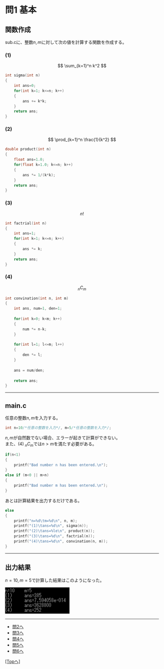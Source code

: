 # 問1 基本
## 関数作成
sub.cに、整数$n,m$に対して次の値を計算する関数を作成する。

### (1) 
$$ \sum_{k=1}^n k^2 $$
```C
int sigma(int n)
{
    int ans=0;
    for(int k=1; k<=n; k++)
    {
        ans += k*k;
    }
    return ans;
}
```

### (2)
$$ \prod_{k=1}^n \frac{1}{k^2} $$
```C
double product(int n)
{
    float ans=1.0;
    for(float k=1.0; k<=n; k++)
    {
        ans *= 1/(k*k);
    }
    return ans;
}
```

### (3)
$$ n! $$
```C
int factrial(int n)
{
    int ans=1;
    for(int k=1; k<=n; k++)
    {
        ans *= k;
    }
    return ans;
}
```

### (4)
$$ _n C_m $$
```C
int convination(int n, int m)
{
    int ans, num=1, den=1;

    for(int k=0; k<m; k++)
    {
        num *= n-k;
    }

    for(int l=1; l<=m; l++)
    {
        den *= l;
    }

    ans = num/den;

    return ans;
}
```
---
## main.c
任意の整数$n, m$を入力する。
```C
int n=10/*任意の整数を入力*/, m=5/*任意の整数を入力*/;
```
$n,m$が自然数でない場合、エラーが起きて計算ができない。  
また、(4) $_n C_m$では$n>m$を満たす必要がある。
```C
if(n<1)
{
    printf("Bad number n has been entered.\n");
}
else if (m<0 || m>n)
{
    printf("Bad number m has been entered.\n");
}
```
あとは計算結果を出力するだけである。
```C
else
{
    printf("n=%d\tm=%d\n", n, m);
    printf("(1)\tans=%d\n", sigma(n));
    printf("(2)\tans=%le\n", product(n));
    printf("(3)\tans=%d\n", factrial(n));
    printf("(4)\tans=%d\n", convination(n, m));
}
```
---
## 出力結果
$n=10, m=5$で計算した結果はこのようになった。

[![](./image/result.png)](./image/result.png)

---
- [問2へ](https://github.com/Kouji-Tanaka/B4_Programming2 "Kouji-Tanaka/B4_Programming2")
- [問3へ](https://github.com/Kouji-Tanaka/B4_Programming3 "Kouji-Tanaka/B4_Programming3")
- [問4へ](https://github.com/Kouji-Tanaka/B4_Programming4 "Kouji-Tanaka/B4_Programming4")
- [問5へ](https://github.com/Kouji-Tanaka/B4_Programming5 "Kouji-Tanaka/B4_Programming5")
- [問6へ](https://github.com/Kouji-Tanaka/B4_Programming6 "Kouji-Tanaka/B4_Programming6")

<div>
    <a href="#">
        [Topへ]
    </a>
</div>
